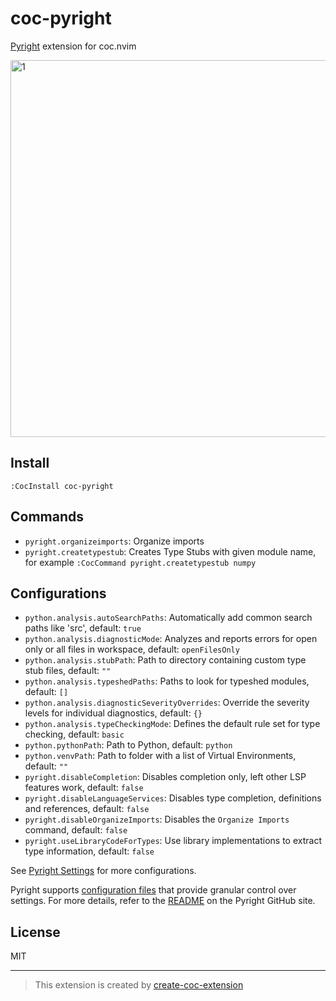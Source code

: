 # coc-pyright

[Pyright](https://github.com/microsoft/pyright) extension for coc.nvim

<img width="603" alt="1" src="https://user-images.githubusercontent.com/345274/64470245-bda9a780-d172-11e9-9fda-48af0617a2ee.png">

## Install

`:CocInstall coc-pyright`

## Commands

- `pyright.organizeimports`: Organize imports
- `pyright.createtypestub`: Creates Type Stubs with given module name, for example `:CocCommand pyright.createtypestub numpy`

## Configurations

- `python.analysis.autoSearchPaths`: Automatically add common search paths like 'src', default: `true`
- `python.analysis.diagnosticMode`: Analyzes and reports errors for open only or all files in workspace, default: `openFilesOnly`
- `python.analysis.stubPath`: Path to directory containing custom type stub files, default: `""`
- `python.analysis.typeshedPaths`: Paths to look for typeshed modules, default: `[]`
- `python.analysis.diagnosticSeverityOverrides`: Override the severity levels for individual diagnostics, default: `{}`
- `python.analysis.typeCheckingMode`: Defines the default rule set for type checking, default: `basic`
- `python.pythonPath`: Path to Python, default: `python`
- `python.venvPath`: Path to folder with a list of Virtual Environments, default: `""`
- `pyright.disableCompletion`: Disables completion only, left other LSP features work, default: `false`
- `pyright.disableLanguageServices`: Disables type completion, definitions and references, default: `false`
- `pyright.disableOrganizeImports`: Disables the `Organize Imports` command, default: `false`
- `pyright.useLibraryCodeForTypes`: Use library implementations to extract type information, default: `false`

See [Pyright Settings](https://github.com/microsoft/pyright/blob/master/docs/settings.md) for more configurations.

Pyright supports [configuration files](https://github.com/microsoft/pyright/blob/master/docs/configuration.md) that provide granular control over settings. For more details, refer to the [README](https://github.com/Microsoft/pyright/blob/master/README.md) on the Pyright GitHub site.

## License

MIT

---

> This extension is created by [create-coc-extension](https://github.com/fannheyward/create-coc-extension)
